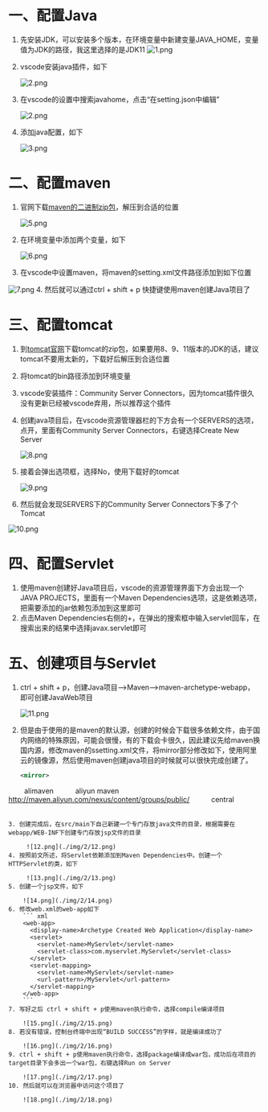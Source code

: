 # 一、配置Java
1. 先安装JDK，可以安装多个版本，在环境变量中新建变量JAVA_HOME，变量值为JDK的路径，我这里选择的是JDK11
	![1.png](./img/2/1.png)
2. vscode安装java插件，如下
	
	![2.png](./img/2/2.png)
3. 在vscode的设置中搜索javahome，点击“在setting.json中编辑”
	
	![2.png](./img/2/3.png)
4. 添加java配置，如下
	
	![3.png](./img/2/4.png)
# 二、配置maven
1. 官网下载[maven的二进制zip包](https://dlcdn.apache.org/maven/maven-3/3.9.3/binaries/apache-maven-3.9.3-bin.zip)，解压到合适的位置
	
	![5.png](./img/2/5.png)
2. 在环境变量中添加两个变量，如下
	
	![6.png](./img/2/6.png)
3. 在vscode中设置maven，将maven的setting.xml文件路径添加到如下位置

 ![7.png](./img/2/7.png)
4. 然后就可以通过ctrl + shift + p 快捷键使用maven创建Java项目了
# 三、配置tomcat
1. 到[tomcat官网](https://tomcat.apache.org/)下载tomcat的zip包，如果要用8、9、11版本的JDK的话，建议tomcat不要用太新的，下载好后解压到合适位置
2. 将tomcat的bin路径添加到环境变量
3. vscode安装插件：Community Server Connectors，因为tomcat插件很久没有更新已经被vscode弃用，所以推荐这个插件
4. 创建java项目后，在vscode资源管理器栏的下方会有一个SERVERS的选项，点开，里面有Community Server Connectors，右键选择Create New Server
	
	![8.png](./img/2/8.png)
5. 接着会弹出选项框，选择No，使用下载好的tomcat
	
	![9.png](./img/2/9.png)
6. 然后就会发现SERVERS下的Community Server Connectors下多了个Tomcat

 ![10.png](./img/2/10.png)
# 四、配置Servlet
1. 使用maven创建好Java项目后，vscode的资源管理界面下方会出现一个JAVA PROJECTS，里面有一个Maven Dependencies选项，这是依赖选项，把需要添加的jar依赖包添加到这里即可
2. 点击Maven Dependencies右侧的+，在弹出的搜索框中输入servlet回车，在搜索出来的结果中选择javax.servlet即可
# 五、创建项目与Servlet
1. ctrl + shift + p，创建Java项目——>Maven——>maven-archetype-webapp，即可创建JavaWeb项目
	
	![11.png](./img/2/11.png)
2. 但是由于使用的是maven的默认源，创建的时候会下载很多依赖文件，由于国内网络的特殊原因，可能会很慢，有的下载会卡很久，因此建议先给maven换国内源，修改maven的ssetting.xml文件，将mirror部分修改如下，使用阿里云的镜像源，然后使用maven创建java项目的时候就可以很快完成创建了。
	``` xml
	<mirror>  
        <id>alimaven</id>  
        <name>aliyun maven</name>  
        <url>http://maven.aliyun.com/nexus/content/groups/public/</url>  
        <mirrorOf>central</mirrorOf>          
    </mirror>
```
3. 创建完成后，在src/main下自己新建一个专门存放java文件的目录，根据需要在webapp/WEB-INF下创建专门存放jsp文件的目录

	 ![12.png](./img/2/12.png)
4. 按照前文所述，将Servlet依赖添加到Maven Dependencies中。创建一个HTTPServlet的类，如下

	 ![13.png](./img/2/13.png)
5. 创建一个jsp文件，如下
	
	![14.png](./img/2/14.png)
6. 修改web.xml的web-app如下
	``` xml
	<web-app>
	  <display-name>Archetype Created Web Application</display-name>
	  <servlet>
	    <servlet-name>MyServlet</servlet-name>
	    <servlet-class>com.myservlet.MyServlet</servlet-class>
	  </servlet>
	  <servlet-mapping>
	    <servlet-name>MyServlet</servlet-name>
	    <url-pattern>/MyServlet</url-pattern>
	  </servlet-mapping>
	</web-app>
	```
7. 写好之后 ctrl + shift + p使用maven执行命令，选择compile编译项目
	
	![15.png](./img/2/15.png)
8. 若没有错误，控制台终端中出现“BUILD SUCCESS”的字样，就是编译成功了
	
	![16.png](./img/2/16.png)
9. ctrl + shift + p使用maven执行命令，选择package编译成war包，成功后在项目的target目录下会多出一个war包，右键选择Run on Server
	
	![17.png](./img/2/17.png)
10. 然后就可以在浏览器中访问这个项目了
	
	![18.png](./img/2/18.png)
